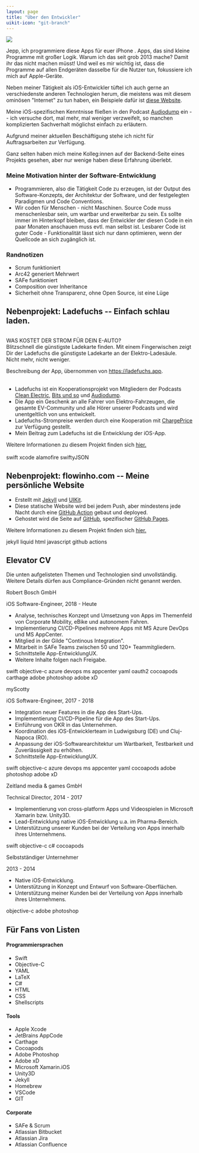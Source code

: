 ```yaml
---
layout: page
title: "Über den Entwickler"
uikit-icon: "git-branch"
---
```


![](/assets/entwickler/office.jpg)

Jepp, ich programmiere diese Apps für euer iPhone <span uk-icon="phone"></span>. Apps, das sind kleine Programme mit großer Logik. Warum ich das seit grob 2013 mache? Damit ihr das nicht machen müsst! Und weil es mir wichtig ist, dass die Programme auf allen Endgeräten dasselbe für die Nutzer tun, fokussiere ich mich auf Apple-Geräte. 

Neben meiner Tätigkeit als iOS-Entwickler tüftel ich auch gerne an verschiedenste anderen Technologien herum, die meistens was mit diesem ominösen "Internet" zu tun haben, ein Beispiele dafür ist [diese Website](/ueber-diese-seite/).

Meine iOS-spezifischen Kenntnisse fließen in den Podcast [Audiodump](https://audiodump.de) ein -- ich versuche dort, mal mehr, mal weniger verzweifelt, so manchen komplizierten Sachverhalt möglichst einfach zu erläutern.

<div class="uk-alert-warning" uk-alert>
    <a class="uk-alert-close" uk-close></a>
    <p><span uk-icon="warning"></span> Aufgrund meiner aktuellen Beschäftigung stehe ich nicht für Auftragsarbeiten zur Verfügung.</p>
</div>

Ganz selten haben mich meine Kolleg:innen auf der Backend-Seite <span uk-icon="database"></span> eines Projekts gesehen, aber nur wenige haben diese Erfahrung überlebt.

<div class="" uk-grid>
    <div class="uk-width-expand@m">
    <h3>Meine Motivation hinter der Software-Entwicklung</h3>
    <ul>
        <li>Programmieren, also die Tätigkeit Code zu erzeugen, ist der Output des Software-Konzepts, der Architektur der Software, und der festgelegten Paradigmen und Code Conventions.</li>
        <li>Wir coden für Menschen - nicht Maschinen. Source Code muss menschenlesbar sein, um wartbar und erweiterbar zu sein. Es sollte immer im Hinterkopf bleiben, dass der Entwickler der diesen Code in ein paar Monaten anschauen muss evtl. man selbst ist. Lesbarer Code ist guter Code - Funktionalität lässt sich nur dann optimieren, wenn der Quellcode an sich zugänglich ist.</li>
        <!-- <li>Arc42</li>
        <li>Softwerkskammer</li> 
        <li>testbarkeit</li>
        <li>pop</li>
        <li>viper</li> -->
    </ul>
    </div>
    <div class="uk-width-1-3@m">
    <h3>Randnotizen</h3>
    <ul>
        <li>Scrum funktioniert</li>
        <li>Arc42 generiert Mehrwert</li>
        <li>SAFe funktioniert</li>
        <li>Composition over Inheritance</li>
        <li>Sicherheit ohne Transparenz, ohne Open Source, ist eine Lüge</li>
    </ul>
    </div>
</div>

## Nebenprojekt: Ladefuchs -- Einfach schlau laden.

<div class="" uk-grid>
    <div class="uk-width-1-3@m" uk-lightbox="animation: slide">
    <a class="uk-inline" href="/assets/entwickler/ladefuchs.png" data-caption="Ladefuchs iOS (links) und Android (rechts)">
            <img src="/assets/entwickler/ladefuchs.png" alt="">
        </a>
    </div>
    <div class="uk-width-expand@m">
        <div uk-alert>
            <p>WAS KOSTET DER STROM FÜR DEIN E-AUTO? <br />
                Blitzschnell die günstigste Ladekarte finden. Mit einem Fingerwischen zeigt Dir der Ladefuchs die günstigste Ladekarte an der Elektro-Ladesäule. <br />
                Nicht mehr, nicht weniger. </p>
        </div>
        <span class="uk-text-muted">Beschreibung der App, übernommen von <a href="https://ladefuchs.app">https://ladefuchs.app</a>.</span><br /><br />
        <ul>
            <li>Ladefuchs ist ein Kooperationsprojekt von Mitgliedern der Podcasts <a href="https://www.cleanelectric.de/">Clean Electric</a>, <a href="http://www.bitsundso.de/category/podcast/">Bits und so</a> und <a href="https://audiodump.de">Audiodump</a>.</li>
            <li>Die App ein Geschenk an alle Fahrer von Elektro-Fahrzeugen, die gesamte EV-Community und alle Hörer unserer Podcasts und wird unentgeltlich von uns entwickelt.</li>
            <li>Ladefuchs-Strompreise werden durch eine Kooperation mit <a href="https://www.chargeprice.app/">ChargePrice</a> zur Verfügung gestellt.</li> 
            <li>Mein Beitrag zum Ladefuchs ist die Entwicklung der iOS-App.</li>
        </ul>
        Weitere Informationen zu diesem Projekt finden sich <a href="https://ladefuchs.app">hier.</a><br /><br />
        <span class="uk-badge">swift</span>
        <span class="uk-badge">xcode</span>
        <span class="uk-badge">alamofire</span>
        <span class="uk-badge">swiftyJSON</span>
    </div>
</div>

## Nebenprojekt: flowinho.com -- Meine persönliche Website

<div class="" uk-grid>
    <div class="uk-width-expand@m">
        <p>
            <ul>
                <li>Erstellt mit <a href="https://jekyllrb.com">Jekyll</a> und <a href="https://getuikit.com">UIKit</a>.</li>
                <li>Diese statische Website wird bei jedem Push, aber mindestens jede Nacht durch eine <a href="https://github.com/features/actions">GitHub Action</a> gebaut und deployed.</li>
                <li>Gehostet wird die Seite auf <a href="https://github.com">GitHub</a>, spezifischer <a href="https://pages.github.com/">GitHub Pages</a>.</li>
            </ul>
        Weitere Informationen zu diesem Projekt finden sich <a href="/ueber-diese-seite/">hier.</a>
        </p> 
        <span class="uk-badge">jekyll</span>
        <span class="uk-badge">liquid</span>
        <span class="uk-badge">html</span>
        <span class="uk-badge">javascript</span>
        <span class="uk-badge">github actions</span>
    </div>
    <div class="uk-width-1-3@m" uk-lightbox="animation: slide">
    <a class="uk-inline" href="/assets/entwickler/ipad-screen-flowinhocom.png" data-caption="flowinho.com auf einem iPad Air 2020">
            <img src="/assets/entwickler/ipad-screen-flowinhocom.png" alt="">
        </a>
    </div>
        
</div>



## Elevator CV

<span class="uk-text-muted">Die unten aufgelisteten Themen und Technologien sind unvollständig. Weitere Details dürfen aus Compliance-Gründen nicht genannt werden.</span>

<div class="uk-child-width-1-2@s uk-grid-collapse uk-text-center" uk-grid>
    <div>
        <div class="uk-tile uk-tile-default">
            <p class="uk-h3 uk-text-primary">Robert Bosch GmbH</p>
            <span class="uk-text-muted">iOS Software-Engineer, 2018 - Heute</span>
            <div align="left">
            <ul>
                <li>Analyse, technisches Konzept und Umsetzung von Apps im Themenfeld von Corporate Mobility, eBike und autonomem Fahren.</li>
                <li>Implementierung CI/CD-Pipelines mehrere Apps mit MS Azure DevOps und MS AppCenter. </li>
                <li>Mitglied in der Gilde "Continous Integration".</li>
                <li>Mitarbeit in SAFe Teams zwischen 50 und 120+ Teammitgliedern.</li>
                <li>Schnittstelle App-Entwicklung<span uk-icon="triangle-left"></span><span uk-icon="triangle-right"></span>UX.</li>
                <li>Weitere Inhalte folgen nach Freigabe.</li>
            </ul>
            </div>
            <span class="uk-badge">swift</span>
            <span class="uk-badge">objective-c</span>
            <span class="uk-badge">azure devops</span>
            <span class="uk-badge">ms appcenter</span>
            <span class="uk-badge">yaml</span>
            <span class="uk-badge">oauth2</span>
            <span class="uk-badge">cocoapods</span>
            <span class="uk-badge">carthage</span>
            <span class="uk-badge">adobe photoshop</span>
            <span class="uk-badge">adobe xD</span>
        </div>
    </div>
    <div>
        <div class="uk-tile uk-tile-muted">
            <p class="uk-h3">myScotty</p>
            <span class="uk-text-muted">iOS Software-Engineer, 2017 - 2018</span>
            <div align="left">
            <ul>
            <li>Integration neuer Features in die App des Start-Ups.</li>
                <li>Implementierung CI/CD-Pipeline für die App des Start-Ups.</li>
                <li>Einführung von OKR in das Unternehmen.</li>
                <li>Koordination des iOS-Entwicklerteam in Ludwigsburg (DE) und Cluj-Napoca (RO).</li>
                <li>Anpassung der iOS-Softwarearchitektur um Wartbarkeit, Testbarkeit und Zuverlässigkeit zu erhöhen.</li>
                <li>Schnittstelle App-Entwicklung<span uk-icon="triangle-left"></span><span uk-icon="triangle-right"></span>UX.</li>
            </ul>
            </div>
            <span class="uk-badge">swift</span>
            <span class="uk-badge">objective-c</span>
            <span class="uk-badge">azure devops</span>
            <span class="uk-badge">ms appcenter</span>
            <span class="uk-badge">yaml</span>
            <span class="uk-badge">cocoapods</span>
            <span class="uk-badge">adobe photoshop</span>
            <span class="uk-badge">adobe xD</span>
        </div>
    </div>
    <div>
        <div class="uk-tile uk-tile-muted">
            <p class="uk-h3">Zeitland media & games GmbH</p>
            <span class="uk-text-muted">Technical Director, 2014 - 2017</span>
            <div align="left">
            <ul>
                <li>Implementierung von cross-platform Apps und Videospielen in Microsoft Xamarin bzw. Unity3D.</li>
                <li>Lead-Entwicklung native iOS-Entwicklung u.a. im Pharma-Bereich.</li>
                <li>Unterstützung unserer Kunden bei der Verteilung von Apps innerhalb ihres Unternehmens.</li>
            </ul>
            </div>
            <span class="uk-badge">swift</span>
            <span class="uk-badge">objective-c</span>
            <span class="uk-badge">c#</span>
            <span class="uk-badge">cocoapods</span>
        </div>
    </div>
    <div>
        <div class="uk-tile uk-tile-default">
            <p class="uk-h3">Selbstständiger Unternehmer</p>
            <span class="uk-text-muted">2013 - 2014</span>
            <div align="left">
            <ul>
                <li>Native iOS-Entwicklung.</li>
                <li>Unterstützung in Konzept und Entwurf von Software-Oberflächen.</li>
                <li>Unterstützung meiner Kunden bei der Verteilung von Apps innerhalb ihres Unternehmens.</li>
            </ul>
            </div>
            <span class="uk-badge">objective-c</span>
            <span class="uk-badge">adobe photoshop</span>
        </div>
    </div>
</div>

## Für Fans von Listen

<div class="uk-grid-divider" uk-grid>
    <div class="uk-width-1-3@m">
    <h4>Programmiersprachen</h4>
    <ul>
        <li>Swift</li>
        <li>Objective-C</li>
        <li>YAML</li>
        <li>LaTeX</li>
        <li>C#</li>
        <li>HTML</li>
        <li>CSS</li>
        <li>Shellscripts</li>
    </ul>
    </div>
    <div class="uk-width-1-3@m">
    <h4>Tools</h4>
    <ul>
        <li>Apple Xcode</li>
        <li>JetBrains AppCode</li>
        <li>Carthage</li>
        <li>Cocoapods</li>
        <li>Adobe Photoshop</li>
        <li>Adobe xD</li>
        <li>Microsoft Xamarin.iOS</li>
        <li>Unity3D</li>
        <li>Jekyll</li>
        <li>Homebrew</li>
        <li>VSCode</li>
        <li>GIT</li>
    </ul>
    </div>
    <div class="uk-width-1-3@m">
    <h4>Corporate</h4>
    <ul>
        <li>SAFe & Scrum</li>
        <li>Atlassian Bitbucket</li>
        <li>Atlassian Jira</li>
        <li>Atlassian Confluence</li>
    </ul>
    </div>
</div>
